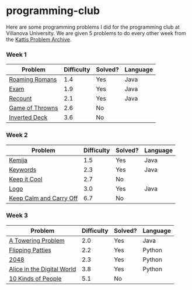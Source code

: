 # programming-club

Here are some programming problems I did for the programming club at Villanova University.
We are given 5 problems to do every other week from the [Kattis Problem Archive](https://open.kattis.com).

### Week 1
| Problem | Difficulty | Solved? | Language |
|---------|------------|---------|----------|
| [Roaming Romans](https://open.kattis.com/problems/romans) | 1.4 | Yes | Java |
| [Exam](https://open.kattis.com/problems/exam) | 1.9 | Yes | Java |
| [Recount](https://open.kattis.com/problems/recount) | 2.1 | Yes | Java |
| [Game of Throwns](https://open.kattis.com/problems/throwns) | 2.6 | No | |
| [Inverted Deck](https://open.kattis.com/problems/inverteddeck) | 3.6 | No | |

### Week 2
| Problem | Difficulty | Solved? | Language |
|---------|------------|---------|----------|
| [Kemija](https://open.kattis.com/problems/kemija08) | 1.5 | Yes | Java |
| [Keywords](https://open.kattis.com/problems/keywords) | 2.3 | Yes | Java |
| [Keep it Cool](https://open.kattis.com/problems/keepitcool) | 2.7 | No | |
| [Logo](https://open.kattis.com/problems/logo) | 3.0 | Yes | Java |
| [Keep Calm and Carry Off](https://open.kattis.com/problems/keepcalmandcarryoff) | 6.7 | No | |

### Week 3
| Problem | Difficulty | Solved? | Language |
|---------|------------|---------|----------|
| [A Towering Problem](https://open.kattis.com/problems/towering) | 2.0 | Yes | Java |
| [Flipping Patties](https://open.kattis.com/problems/flippingpatties) | 2.2 | Yes | Python |
| [2048](https://open.kattis.com/problems/2048) | 2.3 | Yes | Python |
| [Alice in the Digital World](https://open.kattis.com/problems/alicedigital) | 3.8 | Yes | Python |
| [10 Kinds of People](https://open.kattis.com/problems/10kindsofpeople) | 5.1 | No | |
